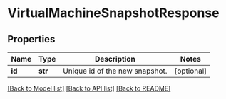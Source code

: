 # VirtualMachineSnapshotResponse

## Properties
Name | Type | Description | Notes
------------ | ------------- | ------------- | -------------
**id** | **str** | Unique id of the new snapshot. | [optional] 

[[Back to Model list]](../README.md#documentation-for-models) [[Back to API list]](../README.md#documentation-for-api-endpoints) [[Back to README]](../README.md)


